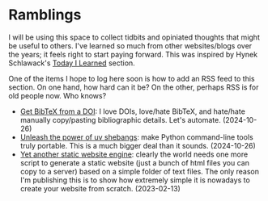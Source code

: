 # Ramblings

I will be using this space to collect tidbits and opiniated thoughts that might be useful to others. I've learned so much from other websites/blogs over the years; it feels right to start paying forward. This was inspired by Hynek Schlawack's [Today I Learned](https://hynek.me/til) section.

One of the items I hope to log here soon is how to add an RSS feed to this section. On one hand, how hard can it be? On the other, perhaps RSS is for old people now. Who knows?

* [Get BibTeX from a DOI](/ramblings/doi2bibtex): I love DOIs, love/hate BibTeX, and hate/hate manually copy/pasting bibliographic details. Let's automate. (2024-10-26)
* [Unleash the power of uv shebangs](/ramblings/uv-shebang): make Python command-line tools truly portable.  This is a much bigger deal than it sounds. (2024-10-26)
* [Yet another static website engine](/ramblings/static-website): clearly the world needs one more script to generate a static website (just a bunch of html files you can copy to a server) based on a simple folder of text files. The only reason I'm publishing this is to show how extremely simple it is nowadays to create your website from scratch. (2023-02-13)
